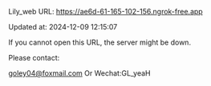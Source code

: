 Lily_web URL: https://ae6d-61-165-102-156.ngrok-free.app

Updated at: 2024-12-09 12:15:07

If you cannot open this URL, the server might be down.

Please contact: 

goley04@foxmail.com Or Wechat:GL_yeaH